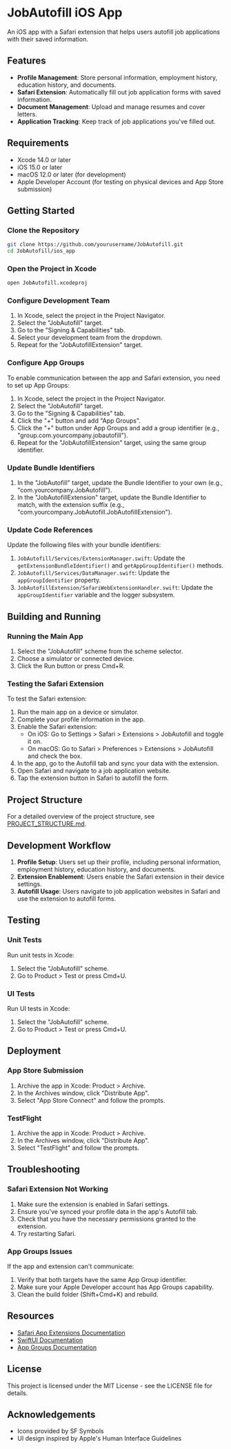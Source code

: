 # JobAutofill iOS App

An iOS app with a Safari extension that helps users autofill job applications with their saved information.

## Features

- **Profile Management**: Store personal information, employment history, education history, and documents.
- **Safari Extension**: Automatically fill out job application forms with saved information.
- **Document Management**: Upload and manage resumes and cover letters.
- **Application Tracking**: Keep track of job applications you've filled out.

## Requirements

- Xcode 14.0 or later
- iOS 15.0 or later
- macOS 12.0 or later (for development)
- Apple Developer Account (for testing on physical devices and App Store submission)

## Getting Started

### Clone the Repository

```bash
git clone https://github.com/yourusername/JobAutofill.git
cd JobAutofill/ios_app
```

### Open the Project in Xcode

```bash
open JobAutofill.xcodeproj
```

### Configure Development Team

1. In Xcode, select the project in the Project Navigator.
2. Select the "JobAutofill" target.
3. Go to the "Signing & Capabilities" tab.
4. Select your development team from the dropdown.
5. Repeat for the "JobAutofillExtension" target.

### Configure App Groups

To enable communication between the app and Safari extension, you need to set up App Groups:

1. In Xcode, select the project in the Project Navigator.
2. Select the "JobAutofill" target.
3. Go to the "Signing & Capabilities" tab.
4. Click the "+" button and add "App Groups".
5. Click the "+" button under App Groups and add a group identifier (e.g., "group.com.yourcompany.jobautofill").
6. Repeat for the "JobAutofillExtension" target, using the same group identifier.

### Update Bundle Identifiers

1. In the "JobAutofill" target, update the Bundle Identifier to your own (e.g., "com.yourcompany.JobAutofill").
2. In the "JobAutofillExtension" target, update the Bundle Identifier to match, with the extension suffix (e.g., "com.yourcompany.JobAutofill.JobAutofillExtension").

### Update Code References

Update the following files with your bundle identifiers:

1. `JobAutofill/Services/ExtensionManager.swift`: Update the `getExtensionBundleIdentifier()` and `getAppGroupIdentifier()` methods.
2. `JobAutofill/Services/DataManager.swift`: Update the `appGroupIdentifier` property.
3. `JobAutofillExtension/SafariWebExtensionHandler.swift`: Update the `appGroupIdentifier` variable and the logger subsystem.

## Building and Running

### Running the Main App

1. Select the "JobAutofill" scheme from the scheme selector.
2. Choose a simulator or connected device.
3. Click the Run button or press Cmd+R.

### Testing the Safari Extension

To test the Safari extension:

1. Run the main app on a device or simulator.
2. Complete your profile information in the app.
3. Enable the Safari extension:
   - On iOS: Go to Settings > Safari > Extensions > JobAutofill and toggle it on.
   - On macOS: Go to Safari > Preferences > Extensions > JobAutofill and check the box.
4. In the app, go to the Autofill tab and sync your data with the extension.
5. Open Safari and navigate to a job application website.
6. Tap the extension button in Safari to autofill the form.

## Project Structure

For a detailed overview of the project structure, see [PROJECT_STRUCTURE.md](PROJECT_STRUCTURE.md).

## Development Workflow

1. **Profile Setup**: Users set up their profile, including personal information, employment history, education history, and documents.
2. **Extension Enablement**: Users enable the Safari extension in their device settings.
3. **Autofill Usage**: Users navigate to job application websites in Safari and use the extension to autofill forms.

## Testing

### Unit Tests

Run unit tests in Xcode:

1. Select the "JobAutofill" scheme.
2. Go to Product > Test or press Cmd+U.

### UI Tests

Run UI tests in Xcode:

1. Select the "JobAutofill" scheme.
2. Go to Product > Test or press Cmd+U.

## Deployment

### App Store Submission

1. Archive the app in Xcode: Product > Archive.
2. In the Archives window, click "Distribute App".
3. Select "App Store Connect" and follow the prompts.

### TestFlight

1. Archive the app in Xcode: Product > Archive.
2. In the Archives window, click "Distribute App".
3. Select "TestFlight" and follow the prompts.

## Troubleshooting

### Safari Extension Not Working

1. Make sure the extension is enabled in Safari settings.
2. Ensure you've synced your profile data in the app's Autofill tab.
3. Check that you have the necessary permissions granted to the extension.
4. Try restarting Safari.

### App Groups Issues

If the app and extension can't communicate:

1. Verify that both targets have the same App Group identifier.
2. Make sure your Apple Developer account has App Groups capability.
3. Clean the build folder (Shift+Cmd+K) and rebuild.

## Resources

- [Safari App Extensions Documentation](https://developer.apple.com/documentation/safariservices/safari_app_extensions)
- [SwiftUI Documentation](https://developer.apple.com/documentation/swiftui)
- [App Groups Documentation](https://developer.apple.com/documentation/bundleresources/entitlements/com_apple_security_application-groups)

## License

This project is licensed under the MIT License - see the LICENSE file for details.

## Acknowledgements

- Icons provided by SF Symbols
- UI design inspired by Apple's Human Interface Guidelines 